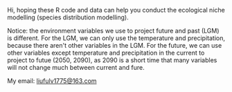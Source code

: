 Hi, hoping these R code and data can help you conduct the ecological niche modelling (species distribution modelling).

Notice: the environment variables we use to project future and past (LGM) is different. For the LGM, we can only use the temperature and precipitation, because there aren't other variables
in the LGM. For the future, we can use other variables except temperature and precipitation in the current to project to futue (2050, 2090), as 2090 is a short time that many variables
will not change much between current and fure.

My email: liufulv1775@163.com
